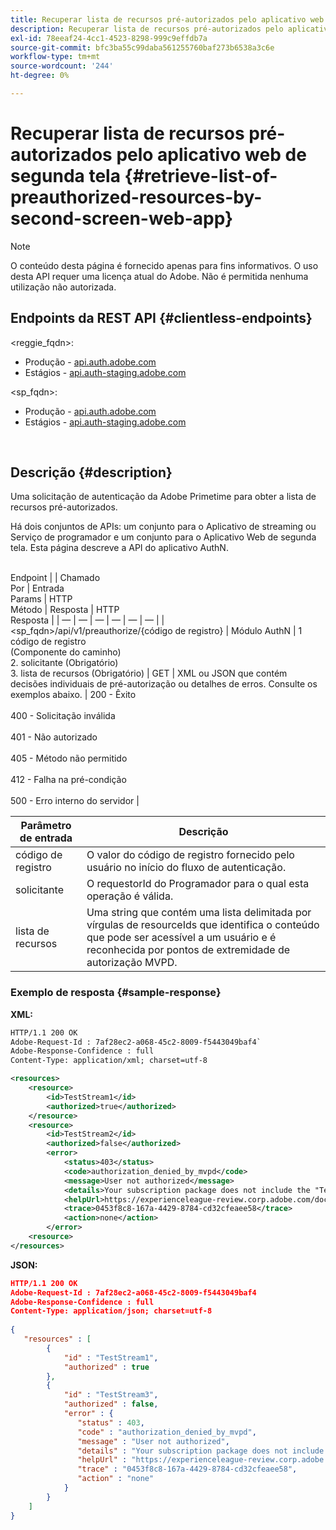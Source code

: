 ```yaml
---
title: Recuperar lista de recursos pré-autorizados pelo aplicativo web de segunda tela
description: Recuperar lista de recursos pré-autorizados pelo aplicativo web de segunda tela
exl-id: 78eeaf24-4cc1-4523-8298-999c9effdb7a
source-git-commit: bfc3ba55c99daba561255760baf273b6538a3c6e
workflow-type: tm+mt
source-wordcount: '244'
ht-degree: 0%

---
```


# Recuperar lista de recursos pré-autorizados pelo aplicativo web de segunda tela {#retrieve-list-of-preauthorized-resources-by-second-screen-web-app}

>[!NOTE]
>
>O conteúdo desta página é fornecido apenas para fins informativos. O uso desta API requer uma licença atual do Adobe. Não é permitida nenhuma utilização não autorizada.

## Endpoints da REST API {#clientless-endpoints}

&lt;reggie_fqdn>:

* Produção - [api.auth.adobe.com](http://api.auth.adobe.com/)
* Estágios - [api.auth-staging.adobe.com](http://api.auth-staging.adobe.com/)

&lt;sp_fqdn>:

* Produção - [api.auth.adobe.com](http://api.auth.adobe.com/)
* Estágios - [api.auth-staging.adobe.com](http://api.auth-staging.adobe.com/)

</br>

## Descrição {#description}

Uma solicitação de autenticação da Adobe Primetime para obter a lista de recursos pré-autorizados.

Há dois conjuntos de APIs: um conjunto para o Aplicativo de streaming ou Serviço de programador e um conjunto para o Aplicativo Web de segunda tela. Esta página descreve a API do aplicativo AuthN.

 \
Endpoint | | Chamado  </br>Por | Entrada   </br>Params | HTTP  </br>Método | Resposta | HTTP  </br>Resposta | | — | — | — | — | — | — | | &lt;sp_fqdn>/api/v1/preauthorize/{código de registro} | Módulo AuthN | 1  código de registro  </br>    (Componente do caminho)</br>2.  solicitante (Obrigatório)</br>3.  lista de recursos (Obrigatório) | GET | XML ou JSON que contém decisões individuais de pré-autorização ou detalhes de erros. Consulte os exemplos abaixo. | 200 - Êxito</br></br>400 - Solicitação inválida</br></br>401 - Não autorizado</br></br>405 - Método não permitido  </br></br>412 - Falha na pré-condição</br></br>500 - Erro interno do servidor |



| Parâmetro de entrada | Descrição |
| ----------------- | ------------------------------------------------------------------------------------------------------------------------------------------------------------------------------ |
| código de registro | O valor do código de registro fornecido pelo usuário no início do fluxo de autenticação. |
| solicitante | O requestorId do Programador para o qual esta operação é válida. |
| lista de recursos | Uma string que contém uma lista delimitada por vírgulas de resourceIds que identifica o conteúdo que pode ser acessível a um usuário e é reconhecida por pontos de extremidade de autorização MVPD. |


### Exemplo de resposta {#sample-response}

**XML:**

```XML
HTTP/1.1 200 OK
Adobe-Request-Id : 7af28ec2-a068-45c2-8009-f5443049baf4`
Adobe-Response-Confidence : full
Content-Type: application/xml; charset=utf-8

<resources>
    <resource>
        <id>TestStream1</id>
        <authorized>true</authorized>
    </resource>
    <resource>
        <id>TestStream2</id>
        <authorized>false</authorized>  
        <error>
            <status>403</status>
            <code>authorization_denied_by_mvpd</code>
            <message>User not authorized</message>
            <details>Your subscription package does not include the "TestStream3" channel.</details>
            <helpUrl>https://experienceleague-review.corp.adobe.com/docs/primetime/authentication/auth-features/error-reportn/enhanced-error-codes.html#error-codes</helpUrl>
            <trace>0453f8c8-167a-4429-8784-cd32cfeaee58</trace>
            <action>none</action>
        </error>
    <resource>
</resources>
```

**JSON:**

```JSON
HTTP/1.1 200 OK
Adobe-Request-Id : 7af28ec2-a068-45c2-8009-f5443049baf4
Adobe-Response-Confidence : full
Content-Type: application/json; charset=utf-8
 
{
   "resources" : [
        {
            "id" : "TestStream1",
            "authorized" : true
        },
        {
            "id" : "TestStream3",
            "authorized" : false,
            "error" : {
               "status" : 403,
               "code" : "authorization_denied_by_mvpd",
               "message" : "User not authorized",
               "details" : "Your subscription package does not include the "TestStream3" channel.",
               "helpUrl" : "https://experienceleague-review.corp.adobe.com/docs/primetime/authentication/auth-features/error-reportn/enhanced-error-codes.html#error-codes",
               "trace" : "0453f8c8-167a-4429-8784-cd32cfeaee58",
               "action" : "none"
            }
        } 
    ]
}
```
